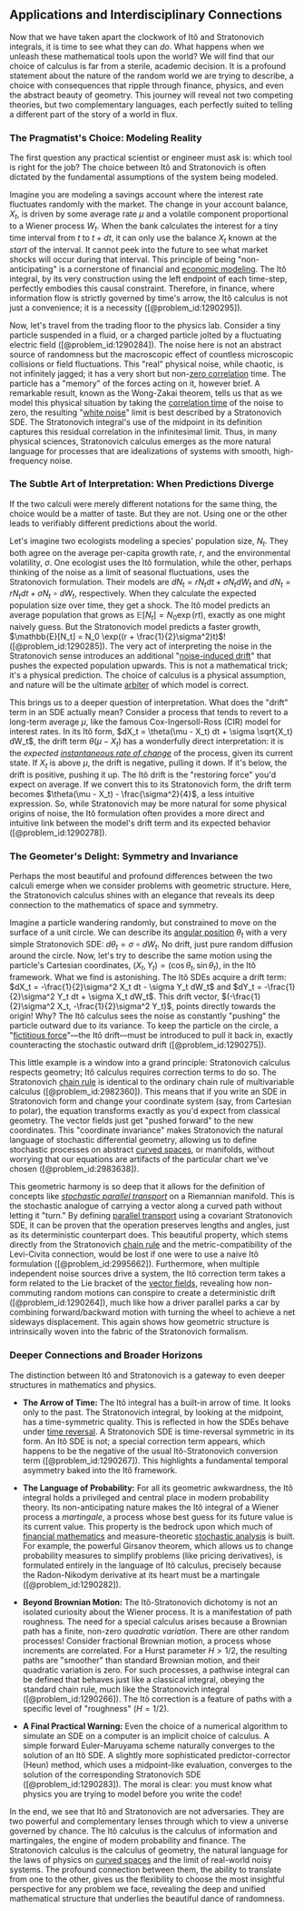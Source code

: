 ## Applications and Interdisciplinary Connections

Now that we have taken apart the clockwork of Itô and Stratonovich integrals, it is time to see what they can *do*. What happens when we unleash these mathematical tools upon the world? We will find that our choice of calculus is far from a sterile, academic decision. It is a profound statement about the nature of the random world we are trying to describe, a choice with consequences that ripple through finance, physics, and even the abstract beauty of geometry. This journey will reveal not two competing theories, but two complementary languages, each perfectly suited to telling a different part of the story of a world in flux.

### The Pragmatist's Choice: Modeling Reality

The first question any practical scientist or engineer must ask is: which tool is right for the job? The choice between Itô and Stratonovich is often dictated by the fundamental assumptions of the system being modeled.

Imagine you are modeling a savings account where the interest rate fluctuates randomly with the market. The change in your account balance, $X_t$, is driven by some average rate $\mu$ and a volatile component proportional to a Wiener process $W_t$. When the bank calculates the interest for a tiny time interval from $t$ to $t+dt$, it can only use the balance $X_t$ known at the *start* of the interval. It cannot peek into the future to see what market shocks will occur during that interval. This principle of being "non-anticipating" is a cornerstone of financial and [economic modeling](@article_id:143557). The Itô integral, by its very construction using the left endpoint of each time-step, perfectly embodies this causal constraint. Therefore, in finance, where information flow is strictly governed by time's arrow, the Itô calculus is not just a convenience; it is a necessity ([@problem_id:1290295]).

Now, let's travel from the trading floor to the physics lab. Consider a tiny particle suspended in a fluid, or a charged particle jolted by a fluctuating electric field ([@problem_id:1290284]). The noise here is not an abstract source of randomness but the macroscopic effect of countless microscopic collisions or field fluctuations. This "real" physical noise, while chaotic, is not infinitely jagged; it has a very short but non-[zero correlation](@article_id:269647) time. The particle has a "memory" of the forces acting on it, however brief. A remarkable result, known as the Wong-Zakai theorem, tells us that as we model this physical situation by taking the [correlation time](@article_id:176204) of the noise to zero, the resulting "[white noise](@article_id:144754)" limit is best described by a Stratonovich SDE. The Stratonovich integral's use of the midpoint in its definition captures this residual correlation in the infinitesimal limit. Thus, in many physical sciences, Stratonovich calculus emerges as the more natural language for processes that are idealizations of systems with smooth, high-frequency noise.

### The Subtle Art of Interpretation: When Predictions Diverge

If the two calculi were merely different notations for the same thing, the choice would be a matter of taste. But they are not. Using one or the other leads to verifiably different predictions about the world.

Let's imagine two ecologists modeling a species' population size, $N_t$. They both agree on the average per-capita growth rate, $r$, and the environmental volatility, $\sigma$. One ecologist uses the Itô formulation, while the other, perhaps thinking of the noise as a limit of seasonal fluctuations, uses the Stratonovich formulation. Their models are $dN_t = r N_t dt + \sigma N_t dW_t$ and $dN_t = r N_t dt + \sigma N_t \circ dW_t$, respectively. When they calculate the expected population size over time, they get a shock. The Itô model predicts an average population that grows as $\mathbb{E}[N_t] = N_0 \exp(rt)$, exactly as one might naively guess. But the Stratonovich model predicts a faster growth, $\mathbb{E}[N_t] = N_0 \exp((r + \frac{1}{2}\sigma^2)t)$! ([@problem_id:1290285]). The very act of interpreting the noise in the Stratonovich sense introduces an additional "[noise-induced drift](@article_id:267480)" that pushes the expected population upwards. This is not a mathematical trick; it's a physical prediction. The choice of calculus is a physical assumption, and nature will be the ultimate [arbiter](@article_id:172555) of which model is correct.

This brings us to a deeper question of interpretation. What does the "drift" term in an SDE actually mean? Consider a process that tends to revert to a long-term average $\mu$, like the famous Cox-Ingersoll-Ross (CIR) model for interest rates. In its Itô form, $dX_t = \theta(\mu - X_t) dt + \sigma \sqrt{X_t} dW_t$, the drift term $\theta(\mu - X_t)$ has a wonderfully direct interpretation: it is the *expected [instantaneous rate of change](@article_id:140888)* of the process, given its current state. If $X_t$ is above $\mu$, the drift is negative, pulling it down. If it's below, the drift is positive, pushing it up. The Itô drift is the "restoring force" you'd expect on average. If we convert this to its Stratonovich form, the drift term becomes $\theta(\mu - X_t) - \frac{\sigma^2}{4}$, a less intuitive expression. So, while Stratonovich may be more natural for some physical origins of noise, the Itô formulation often provides a more direct and intuitive link between the model's drift term and its expected behavior ([@problem_id:1290278]).

### The Geometer's Delight: Symmetry and Invariance

Perhaps the most beautiful and profound differences between the two calculi emerge when we consider problems with geometric structure. Here, the Stratonovich calculus shines with an elegance that reveals its deep connection to the mathematics of space and symmetry.

Imagine a particle wandering randomly, but constrained to move on the surface of a unit circle. We can describe its [angular position](@article_id:173559) $\theta_t$ with a very simple Stratonovich SDE: $d\theta_t = \sigma \circ dW_t$. No drift, just pure random diffusion around the circle. Now, let's try to describe the same motion using the particle's Cartesian coordinates, $(X_t, Y_t) = (\cos\theta_t, \sin\theta_t)$, in the Itô framework. What we find is astonishing. The Itô SDEs acquire a drift term: $dX_t = -\frac{1}{2}\sigma^2 X_t dt - \sigma Y_t dW_t$ and $dY_t = -\frac{1}{2}\sigma^2 Y_t dt + \sigma X_t dW_t$. This drift vector, $(-\frac{1}{2}\sigma^2 X_t, -\frac{1}{2}\sigma^2 Y_t)$, points directly towards the origin! Why? The Itô calculus sees the noise as constantly "pushing" the particle outward due to its variance. To keep the particle on the circle, a "[fictitious force](@article_id:183959)"—the Itô drift—must be introduced to pull it back in, exactly counteracting the stochastic outward drift ([@problem_id:1290275]).

This little example is a window into a grand principle: Stratonovich calculus respects geometry; Itô calculus requires correction terms to do so. The Stratonovich [chain rule](@article_id:146928) is identical to the ordinary chain rule of multivariable calculus ([@problem_id:2982360]). This means that if you write an SDE in Stratonovich form and change your coordinate system (say, from Cartesian to polar), the equation transforms exactly as you'd expect from classical geometry. The vector fields just get "pushed forward" to the new coordinates. This "coordinate invariance" makes Stratonovich the natural language of stochastic differential geometry, allowing us to define stochastic processes on abstract [curved spaces](@article_id:203841), or manifolds, without worrying that our equations are artifacts of the particular chart we've chosen ([@problem_id:2983638]).

This geometric harmony is so deep that it allows for the definition of concepts like *[stochastic parallel transport](@article_id:202741)* on a Riemannian manifold. This is the stochastic analogue of carrying a vector along a curved path without letting it "turn." By defining [parallel transport](@article_id:160177) using a covariant Stratonovich SDE, it can be proven that the operation preserves lengths and angles, just as its deterministic counterpart does. This beautiful property, which stems directly from the Stratonovich [chain rule](@article_id:146928) and the metric-compatibility of the Levi-Civita connection, would be lost if one were to use a naive Itô formulation ([@problem_id:2995662]). Furthermore, when multiple independent noise sources drive a system, the Itô correction term takes a form related to the Lie bracket of the [vector fields](@article_id:160890), revealing how non-commuting random motions can conspire to create a deterministic drift ([@problem_id:1290264]), much like how a driver parallel parks a car by combining forward/backward motion with turning the wheel to achieve a net sideways displacement. This again shows how geometric structure is intrinsically woven into the fabric of the Stratonovich formalism.

### Deeper Connections and Broader Horizons

The distinction between Itô and Stratonovich is a gateway to even deeper structures in mathematics and physics.

*   **The Arrow of Time:** The Itô integral has a built-in arrow of time. It looks only to the past. The Stratonovich integral, by looking at the midpoint, has a time-symmetric quality. This is reflected in how the SDEs behave under [time reversal](@article_id:159424). A Stratonovich SDE is time-reversal symmetric in its form. An Itô SDE is not; a special correction term appears, which happens to be the negative of the usual Itô-Stratonovich conversion term ([@problem_id:1290267]). This highlights a fundamental temporal asymmetry baked into the Itô framework.

*   **The Language of Probability:** For all its geometric awkwardness, the Itô integral holds a privileged and central place in modern probability theory. Its non-anticipating nature makes the Itô integral of a Wiener process a *martingale*, a process whose best guess for its future value is its current value. This property is the bedrock upon which much of [financial mathematics](@article_id:142792) and measure-theoretic [stochastic analysis](@article_id:188315) is built. For example, the powerful Girsanov theorem, which allows us to change probability measures to simplify problems (like pricing derivatives), is formulated entirely in the language of Itô calculus, precisely because the Radon-Nikodym derivative at its heart must be a martingale ([@problem_id:1290282]).

*   **Beyond Brownian Motion:** The Itô-Stratonovich dichotomy is not an isolated curiosity about the Wiener process. It is a manifestation of path roughness. The need for a special calculus arises because a Brownian path has a finite, non-zero *quadratic variation*. There are other random processes! Consider fractional Brownian motion, a process whose increments are correlated. For a Hurst parameter $H > 1/2$, the resulting paths are "smoother" than standard Brownian motion, and their quadratic variation is zero. For such processes, a pathwise integral can be defined that behaves just like a classical integral, obeying the standard chain rule, much like the Stratonovich integral ([@problem_id:1290266]). The Itô correction is a feature of paths with a specific level of "roughness" ($H=1/2$).

*   **A Final Practical Warning:** Even the choice of a numerical algorithm to simulate an SDE on a computer is an implicit choice of calculus. A simple forward Euler-Maruyama scheme naturally converges to the solution of an Itô SDE. A slightly more sophisticated predictor-corrector (Heun) method, which uses a midpoint-like evaluation, converges to the solution of the corresponding Stratonovich SDE ([@problem_id:1290283]). The moral is clear: you must know what physics you are trying to model before you write the code!

In the end, we see that Itô and Stratonovich are not adversaries. They are two powerful and complementary lenses through which to view a universe governed by chance. The Itô calculus is the calculus of information and martingales, the engine of modern probability and finance. The Stratonovich calculus is the calculus of geometry, the natural language for the laws of physics on [curved spaces](@article_id:203841) and the limit of real-world noisy systems. The profound connection between them, the ability to translate from one to the other, gives us the flexibility to choose the most insightful perspective for any problem we face, revealing the deep and unified mathematical structure that underlies the beautiful dance of randomness.